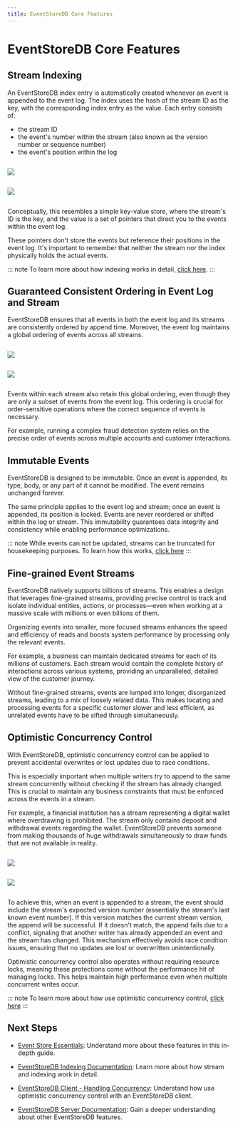 ```yaml
---
title: EventStoreDB Core Features
---
```


# EventStoreDB Core Features

## Stream Indexing

An EventStoreDB index entry is automatically created whenever an event is appended to the event log. The index uses the hash of the stream ID as the key, with the corresponding index entry as the value. Each entry consists of:

- the stream ID
- the event's number within the stream (also known as the version number or sequence number)
- the event's position within the log

<div style="display: flex; max-height: 400px;">

![](./images/conceptual-model-of-the-index.png#light)
    
</div>

<div style="display: flex; max-height: 400px;">

![](./images/conceptual-model-of-the-index-dark.png#dark)
    
</div>


Conceptually, this resembles a simple key-value store, where the stream's ID is the key, and the value is a set of pointers that direct you to the events within the event log.

These pointers don't store the events but reference their positions in the event log. It's important to remember that neither the stream nor the index physically holds the actual events.

::: note
To learn more about how indexing works in detail, [click here](/server/v24.10%20Preview%201/configuration/indexes.html). 
:::

## Guaranteed Consistent Ordering in Event Log and Stream

EventStoreDB ensures that all events in both the event log and its streams are consistently ordered by append time. Moreover, the event log maintains a global ordering of events across all streams.

<div style="display: flex; max-height: 400px;">

![](./images/consistent-event-ordering.png#light)

</div>

<div style="display: flex; max-height: 400px;">

![](./images/consistent-event-ordering-dark.png#dark)

</div>

Events within each stream also retain this global ordering, even though they are only a subset of events from the event log. This ordering is crucial for order-sensitive operations where the correct sequence of events is necessary. 

For example, running a complex fraud detection system relies on the precise order of events across multiple accounts and customer interactions.

## Immutable Events

EventStoreDB is designed to be immutable. Once an event is appended, its type, body, or any part of it cannot be modified. The event remains unchanged forever. 

The same principle applies to the event log and stream; once an event is appended, its position is locked. Events are never reordered or shifted within the log or stream. This immutability guarantees data integrity and consistency while enabling performance optimizations.

::: note
While events can not be updated, streams can be truncated for housekeeping purposes. To learn how this works, [click here](/server/v24.10%20Preview%201/features/streams.html#deleting-streams-and-events)
:::

## Fine-grained Event Streams

EventStoreDB natively supports billions of streams. This enables a design that leverages fine-grained streams, providing precise control to track and isolate individual entities, actions, or processes—even when working at a massive scale with millions or even billions of them.

Organizing events into smaller, more focused streams enhances the speed and efficiency of reads and boosts system performance by processing only the relevant events.

For example, a business can maintain dedicated streams for each of its millions of customers. Each stream would contain the complete history of interactions across various systems, providing an unparalleled, detailed view of the customer journey.

Without fine-grained streams, events are lumped into longer, disorganized streams, leading to a mix of loosely related data. This makes locating and processing events for a specific customer slower and less efficient, as unrelated events have to be sifted through simultaneously.

## Optimistic Concurrency Control

With EventStoreDB, optimistic concurrency control can be applied to prevent accidental overwrites or lost updates due to race conditions.

This is especially important when multiple writers try to append to the same stream concurrently without checking if the stream has already changed. This is crucial to maintain any business constraints that must be enforced across the events in a stream.

For example, a financial institution has a stream representing a digital wallet where overdrawing is prohibited. The stream only contains deposit and withdrawal events regarding the wallet. EventStoreDB prevents someone from making thousands of huge withdrawals simultaneously to draw funds that are not available in reality.

<div style="display: flex; max-height: 250px;">

![](./images/optimistic-concurrency-control.png#light)

</div>

<div style="display: flex; max-height: 250px;">

![](./images/optimistic-concurrency-control-dark.png#dark)

</div>

To achieve this, when an event is appended to a stream, the event should include the stream's expected version number (essentially the stream's last known event number). If this version matches the current stream version, the append will be successful. If it doesn't match, the append fails due to a conflict, signaling that another writer has already appended an event and the stream has changed. This mechanism effectively avoids race condition issues, ensuring that no updates are lost or overwritten unintentionally.

Optimistic concurrency control also operates without requiring resource locks, meaning these protections come without the performance hit of managing locks. This helps maintain high performance even when multiple concurrent writes occur.

::: note
To learn more about how use optimistic concurrency control, [click here](/clients/grpc/appending-events.html#handling-concurrency)
:::

## Next Steps

- [Event Store Essentials](https://academy.eventstore.com/essentials): Understand more about these features in this in-depth guide.

- [EventStoreDB Indexing Documentation](/server/v24.10%20Preview%201/configuration/indexes.html): Learn more about how stream and indexing work in detail.
  
- [EventStoreDB Client - Handling Concurrency](/clients/grpc/appending-events.html#handling-concurrency): Understand how use optimistic concurrency control with an EventStoreDB client.

- [EventStoreDB Server Documentation](https://developers.eventstore.com/server/v24.10%20Preview%201/quick-start/): Gain a deeper understanding about other EventStoreDB features. 
